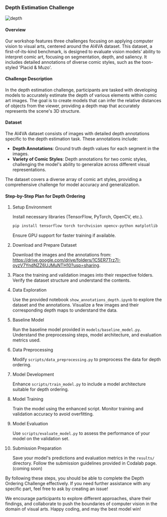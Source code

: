 ### Depth Estimation Challenge
![depth](https://github.com/IVRL/AI4VA/assets/16324609/0e431cd4-8fc2-40be-ab50-90d179db3ec3)

#### Overview

Our workshop features three challenges focusing on applying computer vision to visual arts, centered around the AI4VA dataset. This dataset, a first-of-its-kind benchmark, is designed to evaluate vision models’ ability to interpret comic art, focusing on segmentation, depth, and saliency. It includes detailed annotations of diverse comic styles, such as the toon-styled 'Placid & Muzo'.

#### Challenge Description

In the depth estimation challenge, participants are tasked with developing models to accurately estimate the depth of various elements within comic art images. The goal is to create models that can infer the relative distances of objects from the viewer, providing a depth map that accurately represents the scene's 3D structure.

#### Dataset

The AI4VA dataset consists of images with detailed depth annotations specific to the depth estimation task. These annotations include:

- **Depth Annotations**: Ground truth depth values for each segment in the images.
- **Variety of Comic Styles**: Depth annotations for two comic styles, challenging the model's ability to generalize across different visual representations.

The dataset covers a diverse array of comic art styles, providing a comprehensive challenge for model accuracy and generalization.



#### Step-by-Step Plan for Depth Ordering
1.	Setup Environment
   
	Install necessary libraries (TensorFlow, PyTorch, OpenCV, etc.).
    ```bash
    pip install tensorflow torch torchvision opencv-python matplotlib
    ```
	Ensure GPU support for faster training if available.

3.	Download and Prepare Dataset
   
	Download the images and the annotations from:  https://drive.google.com/drive/folders/1C5ER7Trz7I-oyzV7YndNZZ6UJMuNTH10?usp=sharing.

5. Place the training and validation images into their respective folders. Verify the dataset structure and understand the contents.
  	
6.	Data Exploration
   
    Use the provided notebook `show_annotations_depth.ipynb` to explore the dataset and the annotations.
    Visualize a few images and their corresponding depth maps to understand the data.
  	
7.	Baseline Model
   
    Run the baseline model provided in `models/baseline_model.py`.
    Understand the preprocessing steps, model architecture, and evaluation metrics used.
  	
9.	Data Preprocessing
    
    Modify `scripts/data_preprocessing.py` to preprocess the data for depth ordering.
  	
11.	Model Development
    
    Enhance `scripts/train_model.py` to include a model architecture suitable for depth ordering.
   	
13.	Model Training
    
    Train the model using the enhanced script.
    Monitor training and validation accuracy to avoid overfitting.
   	
15.	Model Evaluation
    
    Use `scripts/evaluate_model.py` to assess the performance of your model on the validation set.
   	
16.	Submission Preparation
    
    Save your model's predictions and evaluation metrics in the `results/` directory.
    Follow the submission guidelines provided in Codalab page. (coming soon)



By following these steps, you should be able to complete the Depth Ordering Challenge effectively. If you need further assistance with any specific part, feel free to ask by creating an issue!

We encourage participants to explore different approaches, share their findings, and collaborate to push the boundaries of computer vision in the domain of visual arts. Happy coding, and may the best model win!
